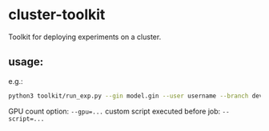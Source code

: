 # cluster-toolkit
Toolkit for deploying experiments on a cluster.
## usage:
e.g.:
```bash
python3 toolkit/run_exp.py --gin model.gin --user username --branch dev
```
GPU count option: `--gpu=...`
custom script executed before job: `--script=...`
